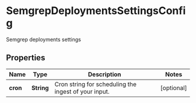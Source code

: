 

# SemgrepDeploymentsSettingsConfig

Semgrep deployments settings

## Properties

| Name | Type | Description | Notes |
|------------ | ------------- | ------------- | -------------|
|**cron** | **String** | Cron string for scheduling the ingest of your input. |  [optional] |



